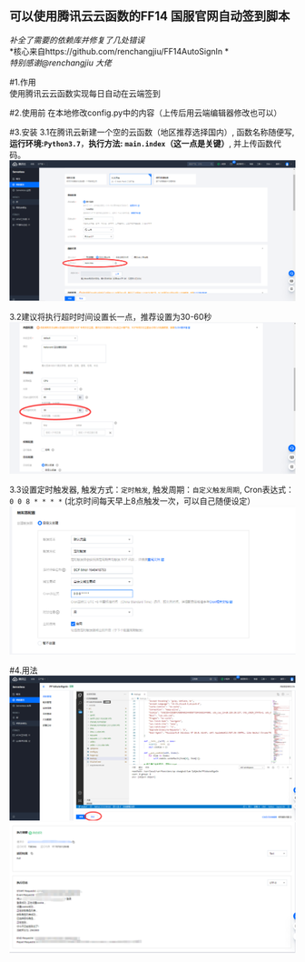 ##  可以使用腾讯云云函数的FF14 国服官网自动签到脚本

*补全了需要的依赖库并修复了几处错误*  
*核心来自https://github.com/renchangjiu/FF14AutoSignIn *  
*特别感谢@renchangjiu 大佬*  

#1.作用  
使用腾讯云云函数实现每日自动在云端签到


#2.使用前
在本地修改config.py中的内容（上传后用云端编辑器修改也可以）


#3.安装
3.1在腾讯云新建一个空的云函数（地区推荐选择国内）, 函数名称随便写, **运行环境:`Python3.7`**，**执行方法: `main.index`（这一点是关键）**, 并上传函数代码。
![image](https://github.com/Genius-liu/FF14AutoSignIn-for-Serverless/blob/main/image/3.1.png)

3.2建议将执行超时时间设置长一点，推荐设置为30-60秒
![image](https://github.com/Genius-liu/FF14AutoSignIn-for-Serverless/blob/main/image/3.2.png)

3.3设置定时触发器, 触发方式：`定时触发`, 触发周期：`自定义触发周期`, Cron表达式：`0 0 8 * * * *` (北京时间每天早上8点触发一次，可以自己随便设定）
![image](https://github.com/Genius-liu/FF14AutoSignIn-for-Serverless/blob/main/image/3.3.png)


#4.用法
![image](https://github.com/Genius-liu/FF14AutoSignIn-for-Serverless/blob/main/image/4.1.png)
![image](https://github.com/Genius-liu/FF14AutoSignIn-for-Serverless/blob/main/image/4.2.png)
